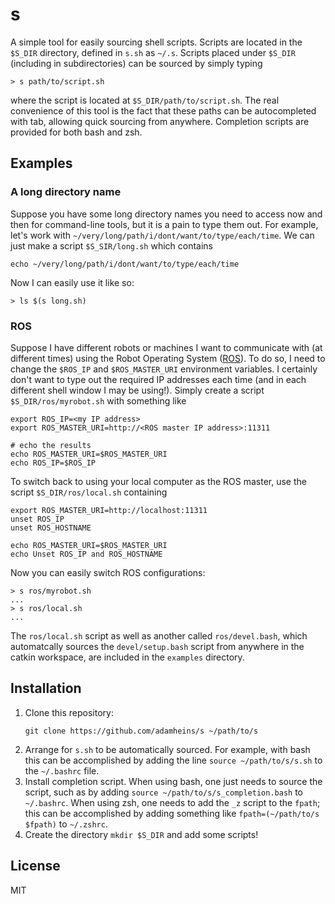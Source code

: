 # s

A simple tool for easily sourcing shell scripts. Scripts are located in the
`$S_DIR` directory, defined in `s.sh` as `~/.s`. Scripts placed under `$S_DIR`
(including in subdirectories) can be sourced by simply typing
```
> s path/to/script.sh
```
where the script is located at `$S_DIR/path/to/script.sh`. The real convenience
of this tool is the fact that these paths can be autocompleted with tab,
allowing quick sourcing from anywhere. Completion scripts are provided for both
bash and zsh.

## Examples

### A long directory name

Suppose you have some long directory names you need to access now and then for
command-line tools, but it is a pain to type them out. For example, let's work
with `~/very/long/path/i/dont/want/to/type/each/time`. We can just make a
script `$S_SIR/long.sh` which contains
```
echo ~/very/long/path/i/dont/want/to/type/each/time
```
Now I can easily use it like so:
```
> ls $(s long.sh)
```

### ROS

Suppose I have different robots or machines I want to communicate with (at
different times) using the Robot Operating System
([ROS](https://www.ros.org/)). To do so, I need to change the `$ROS_IP` and
`$ROS_MASTER_URI` environment variables. I certainly don't want to type out the
required IP addresses each time (and in each different shell window I may be
using!). Simply create a script `$S_DIR/ros/myrobot.sh` with something like
```
export ROS_IP=<my IP address>
export ROS_MASTER_URI=http://<ROS master IP address>:11311

# echo the results
echo ROS_MASTER_URI=$ROS_MASTER_URI
echo ROS_IP=$ROS_IP
```
To switch back to using your local computer as the ROS master, use the script
`$S_DIR/ros/local.sh` containing
```
export ROS_MASTER_URI=http://localhost:11311
unset ROS_IP
unset ROS_HOSTNAME

echo ROS_MASTER_URI=$ROS_MASTER_URI
echo Unset ROS_IP and ROS_HOSTNAME
```
Now you can easily switch ROS configurations:
```
> s ros/myrobot.sh
...
> s ros/local.sh
...
```
The `ros/local.sh` script as well as another called `ros/devel.bash`, which
automatcally sources the `devel/setup.bash` script from anywhere in the catkin
workspace, are included in the `examples` directory.


## Installation

1. Clone this repository:
   ```
   git clone https://github.com/adamheins/s ~/path/to/s
   ```
2. Arrange for `s.sh` to be automatically sourced. For example, with bash this
   can be accomplished by adding the line `source ~/path/to/s/s.sh` to the
   `~/.bashrc` file.
3. Install completion script. When using bash, one just needs to source the
   script, such as by adding `source ~/path/to/s/s_completion.bash` to
   `~/.bashrc`. When using zsh, one needs to add the `_z` script to the
   `fpath`; this can be accomplished by adding something like
   `fpath=(~/path/to/s $fpath)` to `~/.zshrc`.
4. Create the directory `mkdir $S_DIR` and add some scripts!

## License
MIT
